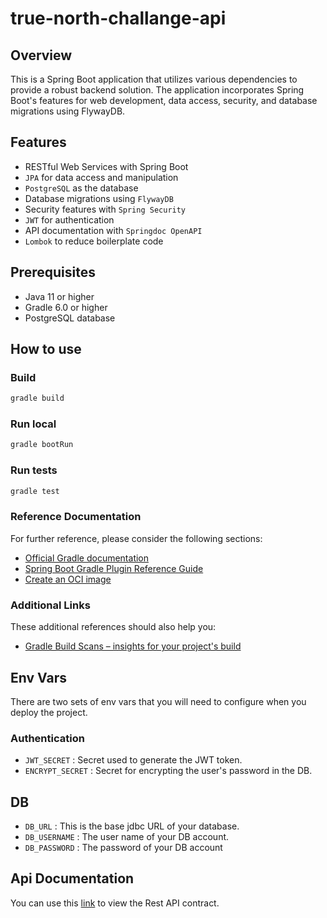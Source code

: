 # true-north-challange-api

## Overview
This is a Spring Boot application that utilizes various dependencies to provide a robust 
backend solution. The application incorporates Spring Boot's features for web development, 
data access, security, and database migrations using FlywayDB.

## Features
- RESTful Web Services with Spring Boot
- `JPA` for data access and manipulation
- `PostgreSQL` as the database
- Database migrations using `FlywayDB`
- Security features with `Spring Security`
- `JWT` for authentication
- API documentation with `Springdoc OpenAPI`
- `Lombok` to reduce boilerplate code

## Prerequisites
- Java 11 or higher
- Gradle 6.0 or higher
- PostgreSQL database

## How to use
### Build
```bash {"id":"01J6SXWD48YJJ9X1ARV51MEKBC"}
gradle build
```
### Run local
```bash {"id":"01J6SXWD48YJJ9X1ARV51MEKBC"}
gradle bootRun
```
### Run tests
```bash {"id":"01J6SXWD48YJJ9X1ARV51MEKBC"}
gradle test
```
### Reference Documentation
For further reference, please consider the following sections:

* [Official Gradle documentation](https://docs.gradle.org)
* [Spring Boot Gradle Plugin Reference Guide](https://docs.spring.io/spring-boot/3.3.2/gradle-plugin)
* [Create an OCI image](https://docs.spring.io/spring-boot/3.3.2/gradle-plugin/packaging-oci-image.html)

### Additional Links
These additional references should also help you:

* [Gradle Build Scans – insights for your project's build](https://scans.gradle.com#gradle)

## Env Vars
There are two sets of env vars that you will need to configure 
when you deploy the project.

### Authentication
* `JWT_SECRET` : Secret used to generate the JWT token.
* `ENCRYPT_SECRET` : Secret for encrypting the user's password in the DB.

## DB
* `DB_URL` : This is the base jdbc URL of your database.
* `DB_USERNAME` : The user name of your DB account.
* `DB_PASSWORD` : The password of your DB account

## Api Documentation
You can use this [link](https://demo-v1-1-5a33.onrender.com/swagger-ui/index.html) 
to view the Rest API contract.